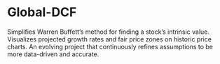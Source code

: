 # Global-DCF
Simplifies Warren Buffett’s method for finding a stock’s intrinsic value. Visualizes projected growth rates and fair price zones on historic price charts. An evolving project that continuously refines assumptions to be more data-driven and accurate.
